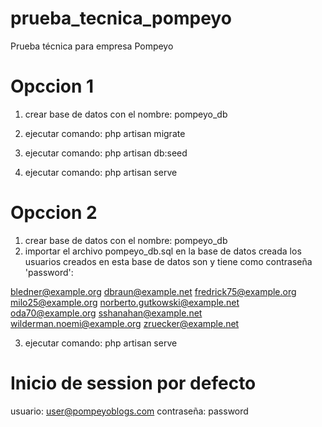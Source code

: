 # prueba_tecnica_pompeyo
Prueba técnica para empresa Pompeyo


# Opccion 1
1) crear base de datos con el nombre:
pompeyo_db

2) ejecutar comando: 
php artisan migrate

3) ejecutar comando:
php artisan db:seed

4) ejecutar comando:
php artisan serve

# Opccion 2
1) crear base de datos con el nombre:
pompeyo_db
2) importar el archivo pompeyo_db.sql en la base de datos creada 
los usuarios creados en esta base de datos son y tiene como contraseña 'password':

bledner@example.org
dbraun@example.net
fredrick75@example.org
milo25@example.org
norberto.gutkowski@example.net
oda70@example.org
sshanahan@example.net
wilderman.noemi@example.org
zruecker@example.net


3) ejecutar comando:
php artisan serve

# Inicio de session por defecto
usuario:  user@pompeyoblogs.com
contraseña: password